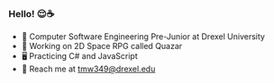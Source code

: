 ###     Hello! 😌☕ 

* 🐲 Computer Software Engineering Pre-Junior at Drexel University
* 🌌 Working on 2D Space RPG called Quazar
* 🖥️ Practicing C# and JavaScript
* 📧 Reach me at tmw349@drexel.edu
